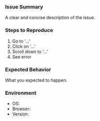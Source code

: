
### Issue Summary

A clear and concise description of the issue.

### Steps to Reproduce

1. Go to '...'
2. Click on '...'
3. Scroll down to '...'
4. See error

### Expected Behavior

What you expected to happen.

### Environment

- OS:
- Browser:
- Version:

